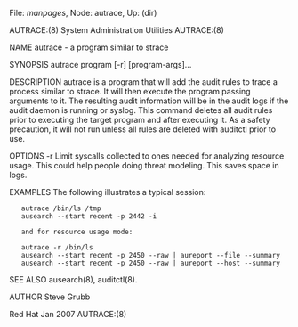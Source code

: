 File: *manpages*,  Node: autrace,  Up: (dir)

AUTRACE:(8)             System Administration Utilities            AUTRACE:(8)



NAME
       autrace - a program similar to strace

SYNOPSIS
       autrace program [-r] [program-args]...

DESCRIPTION
       autrace  is  a program that will add the audit rules to trace a process
       similar to strace. It will then execute the program  passing  arguments
       to it. The resulting audit information will be in the audit logs if the
       audit daemon is running or syslog. This command deletes all audit rules
       prior  to  executing  the  target  program and after executing it. As a
       safety precaution, it will not run unless all rules  are  deleted  with
       auditctl prior to use.

OPTIONS
       -r     Limit  syscalls  collected to ones needed for analyzing resource
              usage. This could help people doing threat modeling. This  saves
              space in logs.

EXAMPLES
       The following illustrates a typical session:

       autrace /bin/ls /tmp
       ausearch --start recent -p 2442 -i

       and for resource usage mode:

       autrace -r /bin/ls
       ausearch --start recent -p 2450 --raw | aureport --file --summary
       ausearch --start recent -p 2450 --raw | aureport --host --summary


SEE ALSO
       ausearch(8), auditctl(8).


AUTHOR
       Steve Grubb



Red Hat                            Jan 2007                        AUTRACE:(8)
